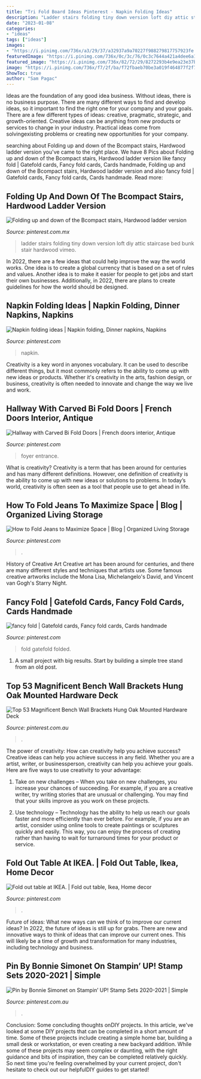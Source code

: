 ```yaml
---
title: "Tri Fold Board Ideas Pinterest - Napkin Folding Ideas"
description: "Ladder stairs folding tiny down version loft diy attic staircase bed bunk stair hardwood vimeo"
date: "2023-01-08"
categories:
- "ideas"
tags: ["ideas"]
images:
- "https://i.pinimg.com/736x/a3/29/37/a32937a9a70227f988279817757923fe.jpg"
featuredImage: "https://i.pinimg.com/736x/0c/3c/76/0c3c7644a421a4dee6a1863e3f7e4e24.jpg"
featured_image: "https://i.pinimg.com/736x/82/72/29/8272293b4e9ea23e37bd226396f70ed2.jpg"
image: "https://i.pinimg.com/736x/f7/2f/ba/f72fbaeb70be3a019f464877f2f729d3--fold-out-table-ikea.jpg"
ShowToc: true
author: "Sam Pagac"
---
```



Ideas are the foundation of any good idea business. Without ideas, there is no business purpose. There are many different ways to find and develop ideas, so it important to find the right one for your company and your goals. There are a few different types of ideas: creative, pragmatic, strategic, and growth-oriented. Creative ideas can be anything from new products or services to change in your industry. Practical ideas come from solvingexisting problems or creating new opportunities for your company.

	

		
searching about Folding up and down of the Bcompact stairs, Hardwood ladder version you've came to the right place. We have 8 Pics about Folding up and down of the Bcompact stairs, Hardwood ladder version like fancy fold | Gatefold cards, Fancy fold cards, Cards handmade, Folding up and down of the Bcompact stairs, Hardwood ladder version and also fancy fold | Gatefold cards, Fancy fold cards, Cards handmade. Read more:
		
    
## Folding Up And Down Of The Bcompact Stairs, Hardwood Ladder Version

<img loading=lazy src="https://i.pinimg.com/736x/0c/3c/76/0c3c7644a421a4dee6a1863e3f7e4e24.jpg" onerror="this.onerror=null;this.src='https://tse2.mm.bing.net/th?id=OIP.b_BBcCWBK38m6Adm1gGibAHaNK&amp;pid=15.1';" alt="Folding up and down of the Bcompact stairs, Hardwood ladder version">

_Source: pinterest.com.mx_

>ladder stairs folding tiny down version loft diy attic staircase bed bunk stair hardwood vimeo. 

	

In 2022, there are a few ideas that could help improve the way the world works. One idea is to create a global currency that is based on a set of rules and values. Another idea is to make it easier for people to get jobs and start their own businesses. Additionally, in 2022, there are plans to create guidelines for how the world should be designed.

    
## Napkin Folding Ideas | Napkin Folding, Dinner Napkins, Napkins

<img loading=lazy src="https://i.pinimg.com/736x/ed/c3/a6/edc3a62776a8e3d25f05d81bae113b90.jpg" onerror="this.onerror=null;this.src='https://tse3.mm.bing.net/th?id=OIP.HuaHotwbuPSPxn5zAQSLlwHaJ3&amp;pid=15.1';" alt="Napkin folding ideas | Napkin folding, Dinner napkins, Napkins">

_Source: pinterest.com_

>napkin. 

	

Creativity is a key word in anyones vocabulary. It can be used to describe different things, but it most commonly refers to the ability to come up with new ideas or products. Whether it's creativity in the arts, fashion design, or business, creativity is often needed to innovate and change the way we live and work.

    
## Hallway With Carved Bi Fold Doors | French Doors Interior, Antique

<img loading=lazy src="https://i.pinimg.com/originals/27/9b/ae/279bae8dd1c32726942e640b4f53c47a.jpg" onerror="this.onerror=null;this.src='https://tse1.mm.bing.net/th?id=OIP.46w-uNSJBbMhiD9C8JbQuQHaJ4&amp;pid=15.1';" alt="Hallway with Carved Bi Fold Doors | French doors interior, Antique">

_Source: pinterest.com_

>foyer entrance. 

	

What is creativity?
Creativity is a term that has been around for centuries and has many different definitions. However, one definition of creativity is the ability to come up with new ideas or solutions to problems. In today’s world, creativity is often seen as a tool that people use to get ahead in life.

    
## How To Fold Jeans To Maximize Space | Blog | Organized Living Storage

<img loading=lazy src="https://i.pinimg.com/736x/c1/67/0d/c1670d5afe86e1c65255b8f5a7f0287f.jpg" onerror="this.onerror=null;this.src='https://tse2.mm.bing.net/th?id=OIP.WmIm0RyEGeYGCgIc-g4kdgHaEK&amp;pid=15.1';" alt="How to Fold Jeans to Maximize Space | Blog | Organized Living Storage">

_Source: pinterest.com_

>. 

	

History of Creative Art
Creative art has been around for centuries, and there are many different styles and techniques that artists use. Some famous creative artworks include the Mona Lisa, Michelangelo's David, and Vincent van Gogh's Starry Night.

    
## Fancy Fold | Gatefold Cards, Fancy Fold Cards, Cards Handmade

<img loading=lazy src="https://i.pinimg.com/originals/a1/87/62/a18762658ec52e4944e046b301952d22.jpg" onerror="this.onerror=null;this.src='https://tse2.mm.bing.net/th?id=OIP.iCbxoKktaqBmnV-8KY4qPgAAAA&amp;pid=15.1';" alt="fancy fold | Gatefold cards, Fancy fold cards, Cards handmade">

_Source: pinterest.com_

>fold gatefold folded. 

	

1. A small project with big results. Start by building a simple tree stand from an old post.

    
## Top 53 Magnificent Bench Wall Brackets Hung Oak Mounted Hardware Deck

<img loading=lazy src="https://i.pinimg.com/736x/a3/29/37/a32937a9a70227f988279817757923fe.jpg" onerror="this.onerror=null;this.src='https://tse2.mm.bing.net/th?id=OIP.qq64otafZBqsvxH-v3PGYwHaFj&amp;pid=15.1';" alt="Top 53 Magnificent Bench Wall Brackets Hung Oak Mounted Hardware Deck">

_Source: pinterest.com.au_

>. 

	

The power of creativity: How can creativity help you achieve success?
Creative ideas can help you achieve success in any field. Whether you are a artist, writer, or businessperson, creativity can help you achieve your goals. Here are five ways to use creativity to your advantage: 
1. Take on new challenges – When you take on new challenges, you increase your chances of succeeding. For example, if you are a creative writer, try writing stories that are unusual or challenging. You may find that your skills improve as you work on these projects. 

2. Use technology – Technology has the ability to help us reach our goals faster and more efficiently than ever before. For example, if you are an artist, consider using online tools to create paintings or sculptures quickly and easily. This way, you can enjoy the process of creating rather than having to wait for turnaround times for your product or service. 


    
## Fold Out Table At IKEA. | Fold Out Table, Ikea, Home Decor

<img loading=lazy src="https://i.pinimg.com/736x/f7/2f/ba/f72fbaeb70be3a019f464877f2f729d3--fold-out-table-ikea.jpg" onerror="this.onerror=null;this.src='https://tse1.mm.bing.net/th?id=OIP.N9OXsS80jS_NunG118c1ogHaFj&amp;pid=15.1';" alt="Fold out table at IKEA. | Fold out table, Ikea, Home decor">

_Source: pinterest.com_

>. 

	

Future of ideas: What new ways can we think of to improve our current ideas?
In 2022, the future of ideas is still up for grabs. There are new and innovative ways to think of ideas that can improve our current ones. This will likely be a time of growth and transformation for many industries, including technology and business.

    
## Pin By Bonnie Simonet On Stampin’ UP! Stamp Sets 2020-2021 | Simple

<img loading=lazy src="https://i.pinimg.com/736x/82/72/29/8272293b4e9ea23e37bd226396f70ed2.jpg" onerror="this.onerror=null;this.src='https://tse4.mm.bing.net/th?id=OIP.Wk_M8pnRRc__PkVHLMvOjAHaJ3&amp;pid=15.1';" alt="Pin by Bonnie Simonet on Stampin’ UP! Stamp Sets 2020-2021 | Simple">

_Source: pinterest.com.au_

>. 

	

Conclusion: Some concluding thoughts onDIY projects.
In this article, we've looked at some DIY projects that can be completed in a short amount of time. Some of these projects include creating a simple home bar, building a small desk or workstation, or even creating a new backyard addition. While some of these projects may seem complex or daunting, with the right guidance and bits of inspiration, they can be completed relatively quickly. So next time you're feeling overwhelmed by your current project, don't hesitate to check out our helpfulDIY guides to get started!

